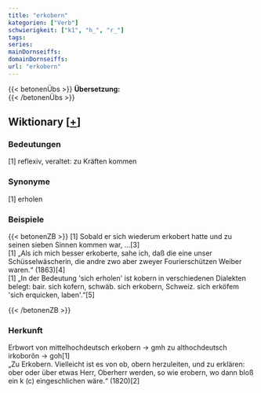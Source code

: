 ```yaml
---
title: "erkobern"
kategorien: ["Verb"]
schwierigkeit: ["k1", "h_", "r_"]
tags:
series:
mainDornseiffs:
domainDornseiffs:
url: "erkobern"
---
```


{{< betonenÜbs >}}
**Übersetzung:**  
{{< /betonenÜbs >}}

## Wiktionary [[+](https://de.wiktionary.org/wiki/erkobern)]

### Bedeutungen
[1] reflexiv, veraltet: zu Kräften kommen  

### Synonyme
[1] erholen  

### Beispiele
{{< betonenZB >}}
[1] Sobald er sich wiederum erkobert hatte und zu seinen sieben Sinnen kommen war, …[3]  
[1] „Als ich mich besser erkoberte, sahe ich, daß die eine unser Schüsselwäscherin, die andre zwo aber zweyer Fourierschützen Weiber waren.“ (1863)[4]  
[1] „In der Bedeutung 'sich erholen' ist kobern in verschiedenen Dialekten belegt: bair. sich kofern, schwäb. sich erkobern, Schweiz. sich erköfem 'sich erquicken, laben'.“[5]  

{{< /betonenZB >}}
### Herkunft
Erbwort von mittelhochdeutsch erkobern → gmh zu althochdeutsch irkoborôn → goh[1]  
„Zu Erkobern. Vielleicht ist es von ob, obern herzuleiten, und zu erklären: ober oder über etwas Herr, Oberherr werden, so wie erobern, wo dann bloß ein k (c) eingeschlichen wäre.“ (1820)[2]  


